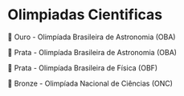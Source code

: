 # Olimpiadas Cientificas

🥇 Ouro - Olimpíada Brasileira de Astronomia (OBA)

🥈 Prata - Olimpíada Brasileira de Astronomia (OBA)

🥈 Prata - Olimpíada Brasileira de Física (OBF)

🥉 Bronze - Olimpíada Nacional de Ciências (ONC)
